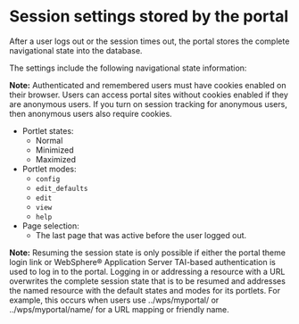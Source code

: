 # Session settings stored by the portal

After a user logs out or the session times out, the portal stores the complete navigational state into the database.

The settings include the following navigational state information:

**Note:** Authenticated and remembered users must have cookies enabled on their browser. Users can access portal sites without cookies enabled if they are anonymous users. If you turn on session tracking for anonymous users, then anonymous users also require cookies.

-   Portlet states:
    -   Normal
    -   Minimized
    -   Maximized
-   Portlet modes:
    -   `config`
    -   `edit_defaults`
    -   `edit`
    -   `view`
    -   `help`
-   Page selection:
    -   The last page that was active before the user logged out.

**Note:** Resuming the session state is only possible if either the portal theme login link or WebSphere® Application Server TAI-based authentication is used to log in to the portal. Logging in or addressing a resource with a URL overwrites the complete session state that is to be resumed and addresses the named resource with the default states and modes for its portlets. For example, this occurs when users use ../wps/myportal/ or ../wps/myportal/name/ for a URL mapping or friendly name.


